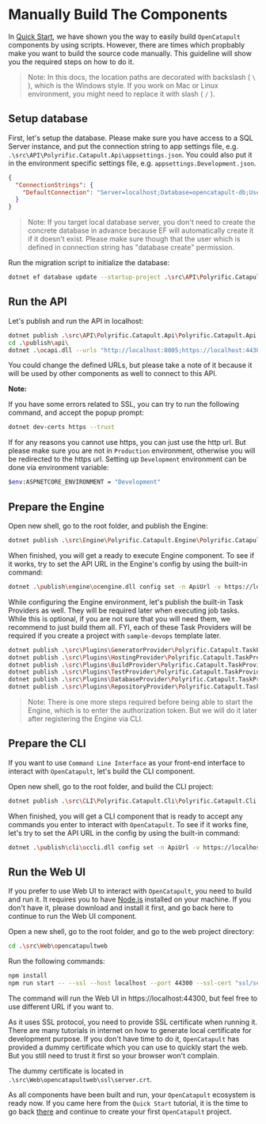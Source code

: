 # Manually Build The Components

In [Quick Start](../home/start.md), we have shown you the way to easily build `OpenCatapult` components by using scripts. However, there are times which propbably make you want to build the source code manually. This guideline will show you the required steps on how to do it.

> Note: In this docs, the location paths are decorated with backslash ( `\` ), which is the Windows style. If you work on Mac or Linux environment, you might need to replace it with slash ( `/` ).

## Setup database

First, let's setup the database. Please make sure you have access to a SQL Server instance, and put the connection string to app settings file, e.g. `.\src\API\Polyrific.Catapult.Api\appsettings.json`. You could also put it in the environment specific settings file, e.g. `appsettings.Development.json`.

```json
{
  "ConnectionStrings": {
    "DefaultConnection": "Server=localhost;Database=opencatapult-db;User ID=sa;Password=sapassword;"
  }
}
```

> Note: If you target local database server, you don't need to create the concrete database in advance because EF will automatically create it if it doesn't exist. Please make sure though that the user which is defined in connection string has "database create" permission.

Run the migration script to initialize the database:

```sh
dotnet ef database update --startup-project .\src\API\Polyrific.Catapult.Api\Polyrific.Catapult.Api.csproj --project .\src\API\Polyrific.Catapult.Api.Data\Polyrific.Catapult.Api.Data.csproj
```

## Run the API

Let's publish and run the API in localhost:

```sh
dotnet publish .\src\API\Polyrific.Catapult.Api\Polyrific.Catapult.Api.csproj -c Release -o ..\..\..\publish\api
cd .\publish\api\
dotnet .\ocapi.dll --urls "http://localhost:8005;https://localhost:44305"
```

You could change the defined URLs, but please take a note of it because it will be used by other components as well to connect to this API.

**Note:**

If you have some errors related to SSL, you can try to run the following command, and accept the popup prompt:

```sh
dotnet dev-certs https --trust
```

If for any reasons you cannot use https, you can just use the http url. But please make sure you are not in `Production` environment, otherwise you will be redirected to the https url.
Setting up `Development` environment can be done via environment variable:

```sh
$env:ASPNETCORE_ENVIRONMENT = "Development"
```

## Prepare the Engine

Open new shell, go to the root folder, and publish the Engine:

```sh
dotnet publish .\src\Engine\Polyrific.Catapult.Engine\Polyrific.Catapult.Engine.csproj -c Release -o ..\..\..\publish\engine
```

When finished, you will get a ready to execute Engine component. To see if it works, try to set the API URL in the Engine's config by using the built-in command:

```sh
dotnet .\publish\engine\ocengine.dll config set -n ApiUrl -v https://localhost:44305
```

While configuring the Engine environment, let's publish the built-in Task Providers as well. They will be required later when executing job tasks.
While this is optional, if you are not sure that you will need them, we recommend to just build them all. FYI, each of these Task Providers will be required if you create a project with `sample-devops` template later.

```sh
dotnet publish .\src\Plugins\GeneratorProvider\Polyrific.Catapult.TaskProviders.AspNetCoreMvc\src\Polyrific.Catapult.TaskProviders.AspNetCoreMvc.csproj -c Release -o ..\..\..\..\publish\engine\plugins\GeneratorProvider\Polyrific.Catapult.TaskProviders.AspNetCoreMvc
dotnet publish .\src\Plugins\HostingProvider\Polyrific.Catapult.TaskProviders.AzureAppService\src\Polyrific.Catapult.TaskProviders.AzureAppService.csproj -c Release -o ..\..\..\..\publish\engine\plugins\HostingProvider\Polyrific.Catapult.TaskProviders.AzureAppService
dotnet publish .\src\Plugins\BuildProvider\Polyrific.Catapult.TaskProviders.DotNetCore\src\Polyrific.Catapult.TaskProviders.DotNetCore.csproj -c Release -o ..\..\..\..\publish\engine\plugins\BuildProvider\Polyrific.Catapult.TaskProviders.DotNetCore
dotnet publish .\src\Plugins\TestProvider\Polyrific.Catapult.TaskProviders.DotNetCoreTest\src\Polyrific.Catapult.TaskProviders.DotNetCoreTest.csproj -c Release -o ..\..\..\..\publish\engine\plugins\TestProvider\Polyrific.Catapult.TaskProviders.DotNetCoreTest
dotnet publish .\src\Plugins\DatabaseProvider\Polyrific.Catapult.TaskProviders.EntityFrameworkCore\src\Polyrific.Catapult.TaskProviders.EntityFrameworkCore.csproj -c Release -o ..\..\..\..\publish\engine\plugins\DatabaseProvider\Polyrific.Catapult.TaskProviders.EntityFrameworkCore
dotnet publish .\src\Plugins\RepositoryProvider\Polyrific.Catapult.TaskProviders.GitHub\src\Polyrific.Catapult.TaskProviders.GitHub.csproj -c Release -o ..\..\..\..\publish\engine\plugins\RepositoryProvider\Polyrific.Catapult.TaskProviders.GitHub
```

> Note: There is one more steps required before being able to start the Engine, which is to enter the authorization token. But we will do it later after registering the Engine via CLI.

## Prepare the CLI

If you want to use `Command Line Interface` as your front-end interface to interact with `OpenCatapult`, let's build the CLI component.

Open new shell, go to the root folder, and build the CLI project:

```sh
dotnet publish .\src\CLI\Polyrific.Catapult.Cli\Polyrific.Catapult.Cli.csproj -c Release -o ..\..\..\publish\cli
```

When finished, you will get a CLI component that is ready to accept any commands you enter to interact with `OpenCatapult`. To see if it works fine, let's try to set the API URL in the config by using the built-in command:

```sh
dotnet .\publish\cli\occli.dll config set -n ApiUrl -v https://localhost:44305
```

## Run the Web UI

If you prefer to use Web UI to interact with `OpenCatapult`, you need to build and run it. It requires you to have [Node,js](https://nodejs.org) installed on your machine. If you don't have it, please download and install it first, and go back here to continue to run the Web UI component.

Open a new shell, go to the root folder, and go to the web project directory:

```sh
cd .\src\Web\opencatapultweb
```

Run the following commands:

```sh
npm install
npm run start -- --ssl --host localhost --port 44300 --ssl-cert "ssl/server.crt" --ssl-key "ssl/server.key"
```

The command will run the Web UI in https://localhost:44300, but feel free to use different URL if you want to.

As it uses SSL protocol, you need to provide SSL certificate when running it. There are many tutorials in internet on how to generate local certificate for development purpose. If you don't have time to do it, `OpenCatapult` has provided a dummy certificate which you can use to quickly start the web. But you still need to trust it first so your browser won't complain.

The dummy certificate is located in `.\src\Web\opencatapultweb\ssl\server.crt`.

As all components have been built and run, your `OpenCatapult` ecosystem is ready now. If you came here from the `Quick Start` tutorial, it is the time to go back [there](../home/start.md#create-your-first-project) and continue to create your first `OpenCatapult` project.